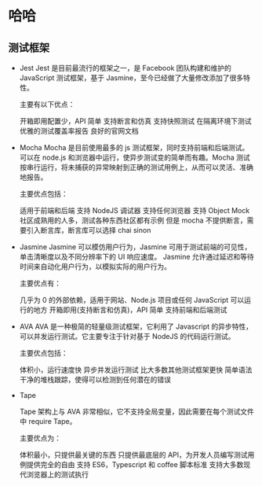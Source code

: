 # 哈哈

## 测试框架

- Jest
  Jest 是目前最流行的框架之一，是 Facebook 团队构建和维护的 JavaScript 测试框架，基于 Jasmine，至今已经做了大量修改添加了很多特性。

  主要有以下优点：

  开箱即用配置少，API 简单
  支持断言和仿真
  支持快照测试
  在隔离环境下测试
  优雅的测试覆盖率报告
  良好的官网文档

- Mocha
  Mocha 是目前使用最多的 js 测试框架，同时支持前端和后端测试。可以在 node.js 和浏览器中运行，使异步测试变的简单而有趣。Mocha 测试按串行运行，将未捕获的异常映射到正确的测试用例上，从而可以灵活、准确地报告。

  主要优点包括：

  适用于前端和后端
  支持 NodeJS 调试器
  支持任何浏览器
  支持 Object Mock
  社区成熟用的人多，测试各种东西社区都有示例
  但是 mocha 不提供断言，需要引入断言库，断言库可以选择 chai sinon

- Jasmine
  Jasmine 可以模仿用户行为，Jasmine 可用于测试前端的可见性，单击清晰度以及不同分辨率下的 UI 响应速度。 Jasmine 允许通过延迟和等待时间来自动化用户行为，以模拟实际的用户行为。

  主要优点有：

  几乎为 0 的外部依赖，适用于网站、Node.js 项目或任何 JavaScript 可以运行的地方
  开箱即用(支持断言和仿真)，API 简单
  支持前端和后端测试

- AVA
  AVA 是一种极简的轻量级测试框架，它利用了 Javascript 的异步特性，可以并发运行测试。它主要专注于针对基于 NodeJS 的代码运行测试。

  主要优点包括：

  体积小，运行速度快
  异步并发运行测试
  比大多数其他测试框架更快
  简单语法
  干净的堆栈跟踪，使得可以检测到任何潜在的错误

- Tape

  Tape 架构上与 AVA 非常相似，它不支持全局变量，因此需要在每个测试文件中 require Tape。

  主要优点为：

  体积最小，只提供最关键的东西
  只提供最底层的 API，为开发人员编写测试用例提供完全的自由
  支持 ES6，Typescript 和 coffee 脚本标准
  支持大多数现代浏览器上的测试执行
